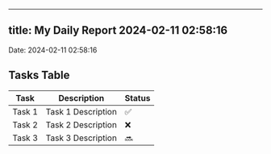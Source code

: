 
---
title: My Daily Report 2024-02-11 02:58:16
---

Date: 2024-02-11 02:58:16

## Tasks Table

| Task | Description | Status |
|------|-------------|--------|
| Task 1 | Task 1 Description | ✅ |
| Task 2 | Task 2 Description | ❌ |
| Task 3 | Task 3 Description | 🔜 |

